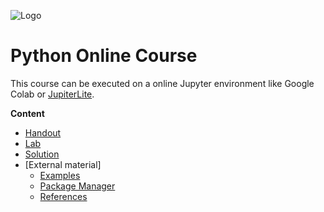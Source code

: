 ![Logo](https://www.iten-engineering.ch/logo.png)

# Python Online Course

This course can be executed on a online Jupyter environment like Google Colab or [JupiterLite](https://jupyter.org/try-jupyter/lab/).


**Content**
- [Handout](handout)
- [Lab](doc/lab.md) 
- [Solution](solution)
- [External material]
  - <a href="https://github.com/iten-engineering/python/example" target="_blank">Examples</a>
  - <a href="https://github.com/iten-engineering/python/doc/dev.md" target="_blank">Package Manager</a>
  - <a href="https://github.com/iten-engineering/python/doc/refs.md" target="_blank">References</a>

